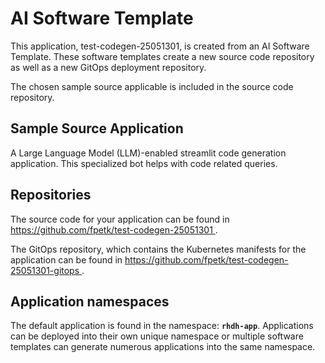 # AI Software Template

This application, test-codegen-25051301, is created from an AI Software Template. These software templates create a new source code repository as well as a new GitOps deployment repository.

The chosen sample source applicable is included in the source code repository.

## Sample Source Application

A Large Language Model (LLM)-enabled streamlit code generation application. This specialized bot helps with code related queries.

## Repositories

The source code for your application can be found in [https://github.com/fpetk/test-codegen-25051301 ](https://github.com/fpetk/test-codegen-25051301 ).
 
The GitOps repository, which contains the Kubernetes manifests for the application can be found in 
[https://github.com/fpetk/test-codegen-25051301-gitops ](https://github.com/fpetk/test-codegen-25051301-gitops ). 

## Application namespaces 

The default application is found in the namespace: **`rhdh-app`**. Applications can be deployed into their own unique namespace or multiple software templates can generate numerous applications into the same namespace.
